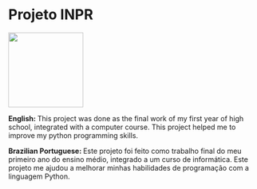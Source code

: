 # Projeto INPR 
<a href="https://www.python.org">
    <img src="https://cdn.jsdelivr.net/gh/devicons/devicon/icons/python/python-original-wordmark.svg" width="150">
</a>
<br>

<strong>English: </strong> This project was done as the final work of my first year of high school, integrated with a computer course. This project helped me to improve my python programming skills.

<strong>Brazilian Portuguese: </strong> Este projeto foi feito como trabalho final do meu primeiro ano do ensino médio, integrado a um curso de informática. Este projeto me ajudou a melhorar minhas habilidades de programação com a linguagem Python.